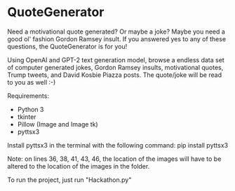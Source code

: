 # QuoteGenerator
Need a motivational quote generated? Or maybe a joke? Maybe you need a good ol' fashion Gordon Ramsey insult. If you answered yes to any of these questions, the QuoteGenerator is for you! 

Using OpenAI and GPT-2 text generation model, browse a endless data set of computer generated jokes, Gordon Ramsey insults, motivational quotes, Trump tweets, and David Kosbie Piazza posts. The quote/joke will be read to you as well :-)

Requirements:
  -  Python 3
  -  tkinter
  -  Pillow (Image and Image tk)
  -  pyttsx3
  
Install pyttsx3 in the terminal with the following command:
pip install pyttsx3

Note: on lines 36, 38, 41, 43, 46, the location of the images will have to be altered to the location of the images in the folder.

To run the project, just run "Hackathon.py"
